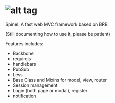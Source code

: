 ![alt tag](http://spirtfire.com/res/img/spinel.png)
======
Spinel: A fast web MVC framework based on BRB

(Still documenting how to use it, please be patient)

Features includes:
- Backbone
- requirejs
- handlebars
- PubSub
- Less
- Base Class and Mixins for model, view, router
- Session management
- Login (both page or modal), register
- notification
